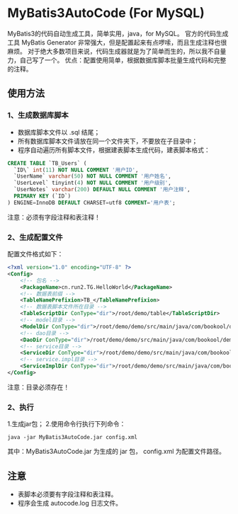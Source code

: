 # MyBatis3AutoCode (For MySQL)
MyBatis3的代码自动生成工具，简单实用，java，for MySQL。
官方的代码生成工具 MyBatis Generator 非常强大，但是配置起来有点啰嗦，而且生成注释也很麻烦。
对于绝大多数项目来说，代码生成器就是为了简单而生的，所以我不自量力，自己写了一个。
优点：配置使用简单，根据数据库脚本批量生成代码和完整的注释。

## 使用方法
### 1、生成数据库脚本
* 数据库脚本文件以 .sql 结尾；
* 所有数据库脚本文件请放在同一个文件夹下，不要放在子目录中；
* 程序自动遍历所有脚本文件，根据建表脚本生成代码，建表脚本格式：
```SQL
CREATE TABLE `TB_Users` (
  `ID\` int(11) NOT NULL COMMENT '用户ID',
  `UserName` varchar(50) NOT NULL COMMENT '用户姓名',
  `UserLevel` tinyint(4) NOT NULL COMMENT '用户级别',
  `UserNotes` varchar(200) DEFAULT NULL COMMENT '用户注释',
  PRIMARY KEY (`ID`)
) ENGINE=InnoDB DEFAULT CHARSET=utf8 COMMENT='用户表';
```
注意：必须有字段注释和表注释！

### 2、生成配置文件
配置文件格式如下：
```XML
<?xml version="1.0" encoding="UTF-8" ?>
<Config>
	<!-- 包名 -->
	<PackageName>cn.run2.TG.HelloWorld</PackageName>
	<!-- 数据表前缀 -->
	<TableNamePrefixion>TB_</TableNamePrefixion>
	<!-- 数据表脚本文件所在目录 -->
	<TableScriptDir ConType="dir">/root/demo/table</TableScriptDir>
	<!-- model目录 -->
	<ModelDir ConType="dir">/root/demo/demo/src/main/java/com/bookool/demo/model</ModelDir>
	<!-- dao目录 -->
	<DaoDir ConType="dir">/root/demo/demo/src/main/java/com/bookool/demo/dao</DaoDir>
	<!-- service目录 -->
	<ServiceDir ConType="dir">/root/demo/demo/src/main/java/com/bookool/demo/service</ServiceDir>
	<!-- service.impl目录 -->
	<ServiceImplDir ConType="dir">/root/demo/demo/src/main/java/com/bookool/demo/service\impl</ServiceImplDir>
</Config>
```
注意：目录必须存在！

### 2、执行
1.生成jar包；
2.使用命令行执行下列命令：
```
java -jar MyBatis3AutoCode.jar config.xml
```
其中：MyBatis3AutoCode.jar 为生成的 jar 包， config.xml 为配置文件路径。

## 注意
* 表脚本必须要有字段注释和表注释。
* 程序会生成 autocode.log 日志文件。
